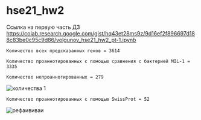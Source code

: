 # hse21_hw2

Ссылка на первую часть ДЗ
    https://colab.research.google.com/gist/hq43et28ms9z/9d16ef2f896697d188c83be0c95c9d86/volgunov_hse21_hw2_pt-1.ipynb
    
    Количество всех предсказанных генов = 3614
    
    Количество проаннотированных с помощью сравнения с бактерией MIL-1 = 3335
    
    Количество непроаннотированных = 279
    
   ![количества 1](https://user-images.githubusercontent.com/91056319/146686499-32afa5fb-0c75-4332-a4fe-1b8996c9d117.JPG)

    Количество проаннотированных с помощью SwissProt = 52
    
   ![рефаививаи](https://user-images.githubusercontent.com/91056319/146686644-dfefe99a-b036-43a2-a49e-6ca62ad6e3c9.JPG)

    
    
    
    
